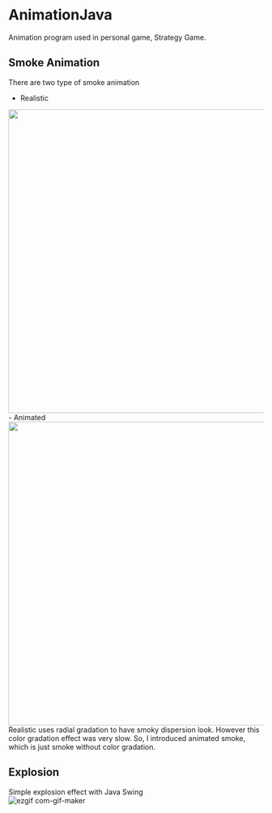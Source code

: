 # AnimationJava

Animation program used in personal game, Strategy Game.

## Smoke Animation
There are two type of smoke animation
- Realistic
<img src="https://user-images.githubusercontent.com/71058334/157389972-aa162243-83bf-46a6-b991-0d037782b5a9.png" height = "600">
- Animated
<img src="https://user-images.githubusercontent.com/71058334/157390663-dc3ff37c-0536-41f2-9f86-c4132c2dbaea.png" height = "600">
Realistic uses radial gradation to have smoky dispersion look. However this color gradation effect was very slow.
So, I introduced animated smoke, which is just smoke without color gradation.


## Explosion
Simple explosion effect with Java Swing
<br>
![ezgif com-gif-maker](https://user-images.githubusercontent.com/71058334/157393748-33d07220-91b8-42f7-a2b1-7bc0699d12b2.gif)
